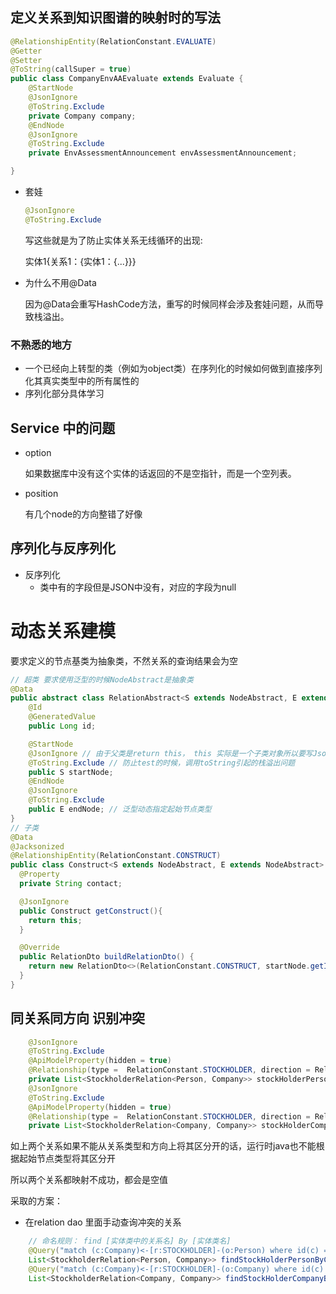 ## 定义关系到知识图谱的映射时的写法
```java
@RelationshipEntity(RelationConstant.EVALUATE)
@Getter
@Setter
@ToString(callSuper = true)
public class CompanyEnvAAEvaluate extends Evaluate {
    @StartNode
    @JsonIgnore
    @ToString.Exclude
    private Company company;
    @EndNode
    @JsonIgnore
    @ToString.Exclude
    private EnvAssessmentAnnouncement envAssessmentAnnouncement;

}
```

* 套娃

    ```java
    @JsonIgnore
    @ToString.Exclude
    ```
  写这些就是为了防止实体关系无线循环的出现:

    实体1{关系1：{实体1：{...}}}

* 为什么不用@Data

    因为@Data会重写HashCode方法，重写的时候同样会涉及套娃问题，从而导致栈溢出。

### 不熟悉的地方
* 一个已经向上转型的类（例如为object类）在序列化的时候如何做到直接序列化其真实类型中的所有属性的
* 序列化部分具体学习

## Service 中的问题

* option
  
  如果数据库中没有这个实体的话返回的不是空指针，而是一个空列表。

* position
  
  有几个node的方向整错了好像

## 序列化与反序列化

* 反序列化
  * 类中有的字段但是JSON中没有，对应的字段为null

# 动态关系建模

要求定义的节点基类为抽象类，不然关系的查询结果会为空

```java
// 超类 要求使用泛型的时候NodeAbstract是抽象类
@Data
public abstract class RelationAbstract<S extends NodeAbstract, E extends NodeAbstract> implements RelationTransferable {
    @Id
    @GeneratedValue
    public Long id;

    @StartNode
    @JsonIgnore // 由于父类是return this， this 实际是一个子类对象所以要写JsonIgnore
    @ToString.Exclude // 防止test的时候，调用toString引起的栈溢出问题
    public S startNode;
    @EndNode
    @JsonIgnore
    @ToString.Exclude
    public E endNode; // 泛型动态指定起始节点类型
}
// 子类
@Data
@Jacksonized
@RelationshipEntity(RelationConstant.CONSTRUCT)
public class Construct<S extends NodeAbstract, E extends NodeAbstract> extends RelationAbstract<S, E> {
  @Property
  private String contact;

  @JsonIgnore
  public Construct getConstruct(){
    return this;
  }

  @Override
  public RelationDto buildRelationDto() {
    return new RelationDto<>(RelationConstant.CONSTRUCT, startNode.getId(), endNode.getId(), this);
  }
}
```

## 同关系同方向 识别冲突
```java
    @JsonIgnore
    @ToString.Exclude
    @ApiModelProperty(hidden = true)
    @Relationship(type =  RelationConstant.STOCKHOLDER, direction = Relationship.INCOMING)
    private List<StockholderRelation<Person, Company>> stockHolderPerson; // TODO:
    @JsonIgnore
    @ToString.Exclude
    @ApiModelProperty(hidden = true)
    @Relationship(type =  RelationConstant.STOCKHOLDER, direction = Relationship.INCOMING)
    private List<StockholderRelation<Company, Company>> stockHolderCompany;// TODO:
```

如上两个关系如果不能从关系类型和方向上将其区分开的话，运行时java也不能根据起始节点类型将其区分开

所以两个关系都映射不成功，都会是空值

采取的方案：

* 在relation dao 里面手动查询冲突的关系
```java
    // 命名规则： find [实体类中的关系名] By [实体类名]
    @Query("match (c:Company)<-[r:STOCKHOLDER]-(o:Person) where id(c) = $companyId return c,r,o")
    List<StockholderRelation<Person, Company>> findStockHolderPersonByCompany(@Param("companyId") Company company);
    @Query("match (c:Company)<-[r:STOCKHOLDER]-(o:Company) where id(c) = $companyId return c,r,o")
    List<StockholderRelation<Company, Company>> findStockHolderCompanyByCompany(@Param("companyId") Company company);
```



